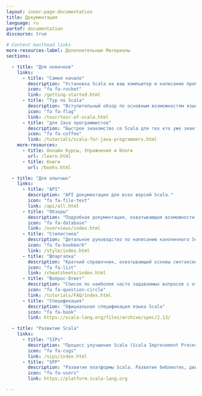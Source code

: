 ```yaml
---
layout: inner-page-documentation
title: Документация
language: ru
partof: documentation
discourse: true

# Content masthead links
more-resources-label: Дополнительные Материалы
sections:

  - title: "Для новичков"
    links:
      - title: "Самое начало"
        description: "Установка Scala на ваш компьютер и написание пробного Scala кода!"
        icon: "fa fa-rocket"
        link: /getting-started.html
      - title: "Тур по Scala"
        description: "Вступительный обзор по основным возможностям языка."
        icon: "fa fa-flag"
        link: /tour/tour-of-scala.html
      - title: "для Java программистов"
        description: "Быстрое знакомство со Scala для тех кто уже знает Java."
        icon: "fa fa-coffee"
        link: /tutorials/scala-for-java-programmers.html
    more-resources:
      - title: Онлайн Курсы, Упражнения и Блоги
        url: /learn.html
      - title: Книги
        url: /books.html

  - title: "Для опытных"
    links:
      - title: "API"
        description: "API документация для всех версий Scala."
        icon: "fa fa-file-text"
        link: /api/all.html
      - title: "Обзоры"
        description: "Подробная документация, охватывающая возможности Scala."
        icon: "fa fa-database"
        link: /overviews/index.html
      - title: "Стилистика"
        description: "Детальное руководство по написанию каноничного Scala кода."
        icon: "fa fa-bookmark"
        link: /style/index.html
      - title: "Шпаргалка"
        description: "Краткий справочник, охватывающий основы синтаксиса Scala."
        icon: "fa fa-list"
        link: /cheatsheets/index.html
      - title: "Вопрос-Ответ"
        description: "Список по наиболее часто задаваемых вопросов с ответами по функционалу Scala"
        icon: "fa fa-question-circle"
        link: /tutorials/FAQ/index.html
      - title: "Спецификация"
        description: "Официальная спецификация языка Scala"
        icon: "fa fa-book"
        link: https://scala-lang.org/files/archive/spec/2.13/

  - title: "Развитие Scala"
    links:
      - title: "SIPs"
        description: "Процесс улучшения Scala (Scala Improvement Process). Эволюция языка и компилятора."
        icon: "fa fa-cogs"
        link: /sips/index.html
      - title: "SPP"
        description: "Развитие платформы Scala. Развитие библиотек, движимое сообществом."
        icon: "fa fa-users"
        link: https://platform.scala-lang.org

---
```

